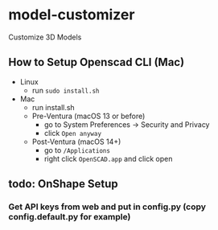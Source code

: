 # model-customizer
Customize 3D Models

## How to Setup Openscad CLI (Mac)
- Linux
  - run `sudo install.sh`
- Mac
  - run install.sh
  - Pre-Ventura (macOS 13 or before)
    - go to System Preferences -> Security and Privacy
    - click `Open anyway`
  - Post-Ventura (macOS 14+)
    - go to `/Applications`
    - right click `OpenSCAD.app` and click open

## todo: OnShape Setup

### Get API keys from web and put in config.py (copy config.default.py for example)
